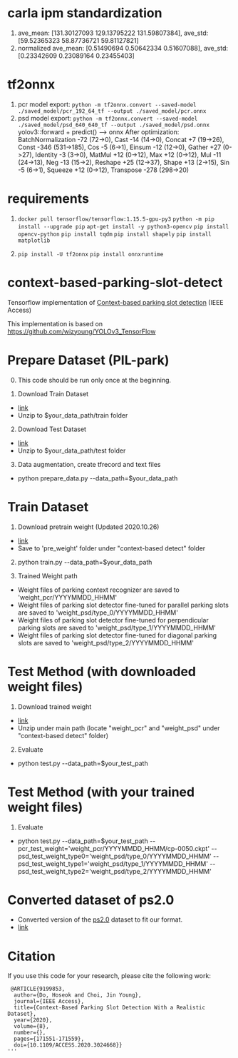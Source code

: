 # carla ipm standardization
1. ave_mean: [131.30127093 129.13795222 131.59807384], ave_std: [59.52365323 58.87736721 59.81127821]
2. normalized ave_mean: [0.51490694 0.50642334 0.51607088], ave_std: [0.23342609 0.23089164 0.23455403]

# tf2onnx
1. pcr model export: `python -m tf2onnx.convert --saved-model ./saved_model/pcr_192_64_tf --output ./saved_model/pcr.onnx`
2. psd model export: `python -m tf2onnx.convert --saved-model ./saved_model/psd_640_640_tf --output ./saved_model/psd.onnx`
   yolov3::forward + predict() --> onnx
   After optimization: BatchNormalization -72 (72->0), Cast -14 (14->0), Concat +7 (19->26), Const -346 (531->185), Cos -5 (6->1), Einsum -12 (12->0), Gather +27 (0->27), Identity -3 (3->0), MatMul +12 (0->12), Max +12 (0->12), Mul -11 (24->13), Neg -13 (15->2), Reshape +25 (12->37), Shape +13 (2->15), Sin -5 (6->1), Squeeze +12 (0->12), Transpose -278 (298->20)

# requirements
1. `docker pull tensorflow/tensorflow:1.15.5-gpu-py3`
   `python -m pip install --upgrade pip`
   `apt-get install -y python3-opencv`
   `pip install opencv-python`
   `pip install tqdm`
   `pip install shapely`
   `pip install matplotlib`

2. `pip install -U tf2onnx`
   `pip install onnxruntime`

# context-based-parking-slot-detect

Tensorflow implementation of [Context-based parking slot detection](https://ieeexplore.ieee.org/abstract/document/9199853) (IEEE Access)

This implementation is based on https://github.com/wizyoung/YOLOv3_TensorFlow


# Prepare Dataset (PIL-park)
0. This code should be run only once at the beginning.

1. Download Train Dataset
 - [link](https://drive.google.com/file/d/1i6I-71g1fNL7_Qh-Qs1oOKLclrP2qUmO/view?usp=sharing)
 - Unzip to $your_data_path/train folder

2. Download Test Dataset
 - [link](https://drive.google.com/file/d/1z94Oqcy0Dich1GgiMkyPY5-wltsL8_hq/view?usp=sharing)
 - Unzip to $your_data_path/test folder
 
3. Data augmentation, create tfrecord and text files
 - python prepare_data.py --data_path=$your_data_path


# Train Dataset
1. Download pretrain weight (Updated 2020.10.26)
 - [link](https://drive.google.com/drive/folders/1mXbNgNxyXPi7JNsnBaxEv1-nWr7SVoQt)
 - Save to 'pre_weight' folder under "context-based detect" folder
 
2. python train.py --data_path=$your_data_path

3. Trained Weight path
- Weight files of parking context recognizer are saved to 'weight_pcr/YYYYMMDD_HHMM'
- Weight files of parking slot detector fine-tuned for parallel parking slots are saved to 'weight_psd/type_0/YYYYMMDD_HHMM'
- Weight files of parking slot detector fine-tuned for perpendicular parking slots are saved to 'weight_psd/type_1/YYYYMMDD_HHMM'
- Weight files of parking slot detector fine-tuned for diagonal parking slots are saved to 'weight_psd/type_2/YYYYMMDD_HHMM'


# Test Method (with downloaded weight files)
1. Download trained weight
 - [link](https://drive.google.com/file/d/1g3PXkTn8-pmIotjJqX_aR1ZPJNrrmWKG/view?usp=sharing)
 - Unzip under main path (locate "weight_pcr" and "weight_psd" under "context-based detect" folder)
 
2. Evaluate
 - python test.py --data_path=$your_test_path
 

# Test Method (with your trained weight files)
1. Evaluate
 - python test.py --data_path=$your_test_path --pcr_test_weight='weight_pcr/YYYYMMDD_HHMM/cp-0050.ckpt' --psd_test_weight_type0='weight_psd/type_0/YYYYMMDD_HHMM' --psd_test_weight_type1='weight_psd/type_1/YYYYMMDD_HHMM' --psd_test_weight_type2='weight_psd/type_2/YYYYMMDD_HHMM'
 
 
 
# Converted dataset of ps2.0
- Converted version of the [ps2.0](https://cslinzhang.github.io/deepps/) dataset to fit our format.
- [link](https://drive.google.com/file/d/1vM_u_YNFTdv7eHhwn4ExXE98_7BpSa3X/view?usp=sharing)
 
 
 # Citation
If you use this code for your research, please cite the following work:
``` 
 @ARTICLE{9199853,
  author={Do, Hoseok and Choi, Jin Young},
  journal={IEEE Access}, 
  title={Context-Based Parking Slot Detection With a Realistic Dataset}, 
  year={2020},
  volume={8},
  number={},
  pages={171551-171559},
  doi={10.1109/ACCESS.2020.3024668}}
'''
